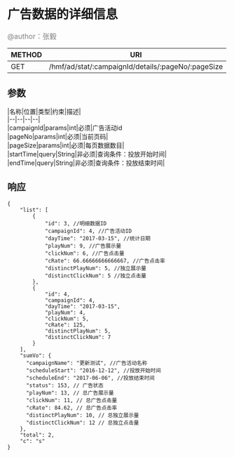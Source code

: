 
# 广告数据的详细信息
<font color="gray" size="3">@author：张毅</font>

|METHOD|URI|  
|--|--|  
|GET|/hmf/ad/stat/:campaignId/details/:pageNo/:pageSize|

## 参数

|名称|位置|类型|约束|描述|  
|--|--|--|--|  
|campaignId|params|int|必须|广告活动id  
|pageNo|params|int|必须|当前页码|  
|pageSize|params|int|必须|每页数据数目|  
|startTime|query|String|非必须|查询条件：投放开始时间|  
|endTime|query|String|非必须|查询条件：投放结束时间|  

## 响应
```
{
    "list": [
        {
            "id": 3, //明细数据ID
            "campaignId": 4, //广告活动ID
            "dayTime": "2017-03-15", //统计日期
            "playNum": 9, //广告展示量
            "clickNum": 6, //广告点击量
            "cRate": 66.66666666666667, //广告点击率
            "distinctPlayNum": 5, //独立展示量
            "distinctClickNum": 5 //独立点击量
        },
        {
            "id": 4,
            "campaignId": 4,
            "dayTime": "2017-03-15",
            "playNum": 4,
            "clickNum": 5,
            "cRate": 125,
            "distinctPlayNum": 5,
            "distinctClickNum": 7
        }
    ],
    "sumVo": {
      "campaignName": "更新测试", //广告活动名称
      "scheduleStart": "2016-12-12", //投放开始时间
      "scheduleEnd": "2017-06-06", //投放结束时间
      "status": 153, // 广告状态
      "playNum": 13, // 总广告展示量
      "clickNum": 11, // 总广告点击量
      "cRate": 84.62, // 总广告点击率
      "distinctPlayNum": 10, // 总独立展示量
      "distinctClickNum": 12 // 总独立点击量
    },
    "total": 2,
    "c": "s"
}
```